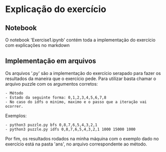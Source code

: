 # Explicação do exercício

## Notebook
O notebook 'Exercise1.ipynb' contém toda a implementação do exercício com explicações no markdown

## Implementação em arquivos
Os arquivos '.py' são a implementação do exercício serapado para fazer os resultados da maneira que o exercício pede. Para utilizar basta chamar o arquivo puzzle com os argumentos corretos:

    - Método 
    - Estado da seguinte forma: 0,1,2,3,4,5,6,7,8
    - No caso do idfs o minimo, maximo e o passo que a iteração vai ocorrer.

Exemplos:

    - python3 puzzle.py bfs 0,8,7,6,5,4,3,2,1
    - python3 puzzle.py idfs 0,8,7,6,5,4,3,2,1 1000 15000 1000

Por fim, os resultados rodados na minha máquina com o exemplo dado no exercício está na pasta 'ans', no arquivo correspondente ao método.